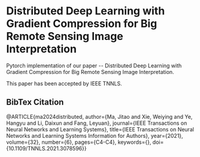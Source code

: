 # Distributed Deep Learning with Gradient Compression for Big Remote Sensing Image Interpretation
Pytorch implementation of our paper -- Distributed Deep Learning with Gradient Compression for Big Remote Sensing Image Interpretation.

This paper has been accepted by IEEE TNNLS.

## BibTex Citation
@ARTICLE{ma2024distributed,
  author={Ma, Jitao and Xie, Weiying and Ye, Hangyu and Li, Daixun and Fang, Leyuan},
  journal={IEEE Transactions on Neural Networks and Learning Systems}, 
  title={IEEE Transactions on Neural Networks and Learning Systems Information for Authors}, 
  year={2021},
  volume={32},
  number={6},
  pages={C4-C4},
  keywords={},
  doi={10.1109/TNNLS.2021.3078596}}

